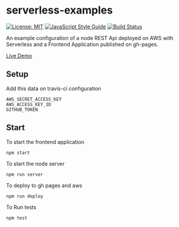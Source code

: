 # serverless-examples

[![License: MIT](https://img.shields.io/badge/License-MIT-yellow.svg)](https://opensource.org/licenses/MIT)
[![JavaScript Style Guide](https://img.shields.io/badge/code_style-standard-brightgreen.svg)](https://standardjs.com)
[![Build Status](https://travis-ci.org/francesco-strazzullo/serverless-examples.svg?branch=master)](https://travis-ci.org/francesco-strazzullo/serverless-examples)

An example configuration of a node REST Api deployed on AWS with Serverless and a Frontend Application published on gh-pages.

[Live Demo](https://francesco-strazzullo.github.io/serverless-examples/)

## Setup

Add this data on travis-ci configuration

    AWS_SECRET_ACCESS_KEY
    AWS_ACCESS_KEY_ID
    GITHUB_TOKEN

## Start

To start the frontend application

    npm start

To start the node server

    npm run server

To deploy to gh pages and aws

    npm run deploy

To Run tests 

    npm test